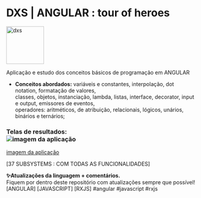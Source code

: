 # DXS | ANGULAR : tour of heroes
<img src="https://dataxstudios.com.br/assets/images/logo_DXS_400_190.png" alt="dxs" width="100"/> 

Aplicação e estudo dos conceitos básicos de programação em ANGULAR

- **Conceitos abordados:** variáveis e constantes, interpolação, dot notation, formatação de valores,  
classes, objetos, instanciação, lambda, listas, interface, decorator, input e output, emissores de eventos,  
operadores: aritméticos, de atribuição, relacionais, lógicos, unários, binários e ternários;

### Telas de resultados:<br>![imagem da aplicação](https://dataxstudios.com.br/assets/images/github/angular_tour_of_heroes_1.PNG)
[imagem da aplicação](https://dataxstudios.com.br/assets/images/github/angular_tour_of_heroes_2.PNG)

[37 SUBSYSTEMS : COM TODAS AS FUNCIONALIDADES]

**✨Atualizações da linguagem + comentários.**<br>
Fiquem por dentro deste repositório com atualizações sempre que possível!  
[ANGULAR] [JAVASCRIPT] [RXJS] #angular #javascript #rxjs
